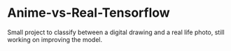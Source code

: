 # Anime-vs-Real-Tensorflow
Small project to classify between a digital drawing and a real life photo, still working on improving the model.
